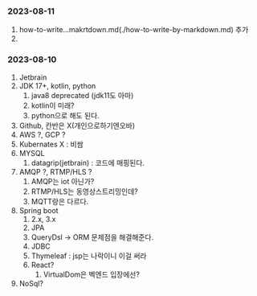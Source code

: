 ### 2023-08-11
1. how-to-write...makrtdown.md(./how-to-write-by-markdown.md) 추가
2. 
### 2023-08-10
1. Jetbrain
2. JDK 17+, kotlin, python
    1. java8 deprecated (jdk11도 아마)
    2. kotlin이 미래?
    3. python으로 해도 된다.
3. Github, 칸반은 X(개인으로하기엔오바)
4. AWS ?, GCP ?
5. Kubernates X : 비쌈
6. MYSQL
    1. datagrip(jetbrain) : 코드에 매핑된다.
7. AMQP ?, RTMP/HLS ?
    1. AMQP는 iot 아닌가?
    2. RTMP/HLS는 동영상스트리밍인데?
    3. MQTT랑은 다르다.
8. Spring boot
    1. 2.x, 3.x
    2. JPA
    3. QueryDsl → ORM 문제점을 해결해준다.
    4. JDBC
    5. Thymeleaf : jsp는 나락이니 이걸 써라
    6. React?
        1.  VirtualDom은 벡엔드 입장에선?
9. NoSql?
